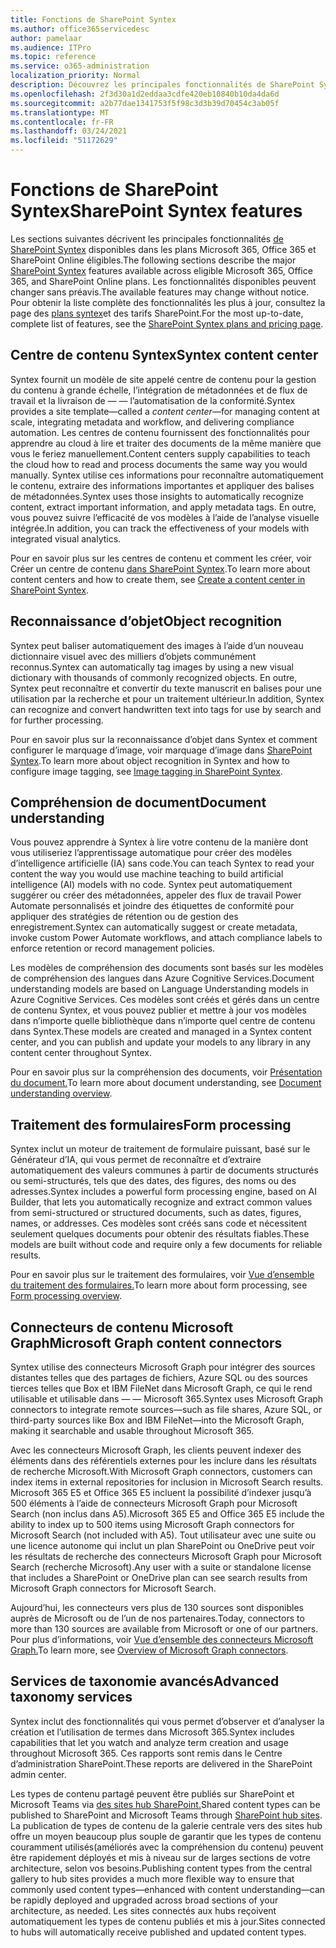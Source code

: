 ```yaml
---
title: Fonctions de SharePoint Syntex
ms.author: office365servicedesc
author: pamelaar
ms.audience: ITPro
ms.topic: reference
ms.service: o365-administration
localization_priority: Normal
description: Découvrez les principales fonctionnalités de SharePoint Syntex disponibles dans les plans Microsoft 365, Office 365 et SharePoint Online éligibles.
ms.openlocfilehash: 2f3d30a1d2eddaa3cdfe420eb10840b10da4da6d
ms.sourcegitcommit: a2b77dae1341753f5f98c3d3b39d70454c3ab05f
ms.translationtype: MT
ms.contentlocale: fr-FR
ms.lasthandoff: 03/24/2021
ms.locfileid: "51172629"
---
```

# <a name="sharepoint-syntex-features"></a><span data-ttu-id="64e05-103">Fonctions de SharePoint Syntex</span><span class="sxs-lookup"><span data-stu-id="64e05-103">SharePoint Syntex features</span></span> 

<span data-ttu-id="64e05-104">Les sections suivantes décrivent les principales fonctionnalités [de SharePoint Syntex](sharepoint-syntex-service-description.md) disponibles dans les plans Microsoft 365, Office 365 et SharePoint Online éligibles.</span><span class="sxs-lookup"><span data-stu-id="64e05-104">The following sections describe the major [SharePoint Syntex](sharepoint-syntex-service-description.md) features available across eligible Microsoft 365, Office 365, and SharePoint Online plans.</span></span> <span data-ttu-id="64e05-105">Les fonctionnalités disponibles peuvent changer sans préavis.</span><span class="sxs-lookup"><span data-stu-id="64e05-105">The available features may change without notice.</span></span> <span data-ttu-id="64e05-106">Pour obtenir la liste complète des fonctionnalités les plus à jour, consultez la page des [plans syntex](https://www.microsoft.com/microsoft-365/enterprise/sharepoint-syntex)et des tarifs SharePoint.</span><span class="sxs-lookup"><span data-stu-id="64e05-106">For the most up-to-date, complete list of features, see the [SharePoint Syntex plans and pricing page](https://www.microsoft.com/microsoft-365/enterprise/sharepoint-syntex).</span></span>

## <a name="syntex-content-center"></a><span data-ttu-id="64e05-107">Centre de contenu Syntex</span><span class="sxs-lookup"><span data-stu-id="64e05-107">Syntex content center</span></span>

<span data-ttu-id="64e05-108">Syntex fournit un modèle de site appelé centre de contenu pour la gestion du contenu à grande échelle, l’intégration de métadonnées et de flux de travail et la livraison de &mdash;  &mdash; l’automatisation de la conformité.</span><span class="sxs-lookup"><span data-stu-id="64e05-108">Syntex provides a site template&mdash;called a *content center*&mdash;for managing content at scale, integrating metadata and workflow, and delivering compliance automation.</span></span> <span data-ttu-id="64e05-109">Les centres de contenu fournissent des fonctionnalités pour apprendre au cloud à lire et traiter des documents de la même manière que vous le feriez manuellement.</span><span class="sxs-lookup"><span data-stu-id="64e05-109">Content centers supply capabilities to teach the cloud how to read and process documents the same way you would manually.</span></span> <span data-ttu-id="64e05-110">Syntex utilise ces informations pour reconnaître automatiquement le contenu, extraire des informations importantes et appliquer des balises de métadonnées.</span><span class="sxs-lookup"><span data-stu-id="64e05-110">Syntex uses those insights to automatically recognize content, extract important information, and apply metadata tags.</span></span> <span data-ttu-id="64e05-111">En outre, vous pouvez suivre l’efficacité de vos modèles à l’aide de l’analyse visuelle intégrée.</span><span class="sxs-lookup"><span data-stu-id="64e05-111">In addition, you can track the effectiveness of your models with integrated visual analytics.</span></span>

<span data-ttu-id="64e05-112">Pour en savoir plus sur les centres de contenu et comment les créer, voir Créer un centre de contenu [dans SharePoint Syntex](/microsoft-365/contentunderstanding/create-a-content-center).</span><span class="sxs-lookup"><span data-stu-id="64e05-112">To learn more about content centers and how to create them, see [Create a content center in SharePoint Syntex](/microsoft-365/contentunderstanding/create-a-content-center).</span></span>

## <a name="object-recognition"></a><span data-ttu-id="64e05-113">Reconnaissance d’objet</span><span class="sxs-lookup"><span data-stu-id="64e05-113">Object recognition</span></span>

<span data-ttu-id="64e05-114">Syntex peut baliser automatiquement des images à l’aide d’un nouveau dictionnaire visuel avec des milliers d’objets communément reconnus.</span><span class="sxs-lookup"><span data-stu-id="64e05-114">Syntex can automatically tag images by using a new visual dictionary with thousands of commonly recognized objects.</span></span> <span data-ttu-id="64e05-115">En outre, Syntex peut reconnaître et convertir du texte manuscrit en balises pour une utilisation par la recherche et pour un traitement ultérieur.</span><span class="sxs-lookup"><span data-stu-id="64e05-115">In addition, Syntex can recognize and convert handwritten text into tags for use by search and for further processing.</span></span>

<span data-ttu-id="64e05-116">Pour en savoir plus sur la reconnaissance d’objet dans Syntex et comment configurer le marquage d’image, voir marquage d’image dans [SharePoint Syntex](/microsoft-365/contentunderstanding/image-tagging).</span><span class="sxs-lookup"><span data-stu-id="64e05-116">To learn more about object recognition in Syntex and how to configure image tagging, see [Image tagging in SharePoint Syntex](/microsoft-365/contentunderstanding/image-tagging).</span></span>

## <a name="document-understanding"></a><span data-ttu-id="64e05-117">Compréhension de document</span><span class="sxs-lookup"><span data-stu-id="64e05-117">Document understanding</span></span>

<span data-ttu-id="64e05-118">Vous pouvez apprendre à Syntex à lire votre contenu de la manière dont vous utiliseriez l’apprentissage automatique pour créer des modèles d’intelligence artificielle (IA) sans code.</span><span class="sxs-lookup"><span data-stu-id="64e05-118">You can teach Syntex to read your content the way you would use machine teaching to build artificial intelligence (AI) models with no code.</span></span> <span data-ttu-id="64e05-119">Syntex peut automatiquement suggérer ou créer des métadonnées, appeler des flux de travail Power Automate personnalisés et joindre des étiquettes de conformité pour appliquer des stratégies de rétention ou de gestion des enregistrement.</span><span class="sxs-lookup"><span data-stu-id="64e05-119">Syntex can automatically suggest or create metadata, invoke custom Power Automate workflows, and attach compliance labels to enforce retention or record management policies.</span></span>

<span data-ttu-id="64e05-120">Les modèles de compréhension des documents sont basés sur les modèles de compréhension des langues dans Azure Cognitive Services.</span><span class="sxs-lookup"><span data-stu-id="64e05-120">Document understanding models are based on Language Understanding models in Azure Cognitive Services.</span></span> <span data-ttu-id="64e05-121">Ces modèles sont créés et gérés dans un centre de contenu Syntex, et vous pouvez publier et mettre à jour vos modèles dans n’importe quelle bibliothèque dans n’importe quel centre de contenu dans Syntex.</span><span class="sxs-lookup"><span data-stu-id="64e05-121">These models are created and managed in a Syntex content center, and you can publish and update your models to any library in any content center throughout Syntex.</span></span>

<span data-ttu-id="64e05-122">Pour en savoir plus sur la compréhension des documents, voir [Présentation du document.](/microsoft-365/contentunderstanding/document-understanding-overview)</span><span class="sxs-lookup"><span data-stu-id="64e05-122">To learn more about document understanding, see [Document understanding overview](/microsoft-365/contentunderstanding/document-understanding-overview).</span></span>

## <a name="form-processing"></a><span data-ttu-id="64e05-123">Traitement des formulaires</span><span class="sxs-lookup"><span data-stu-id="64e05-123">Form processing</span></span>

<span data-ttu-id="64e05-124">Syntex inclut un moteur de traitement de formulaire puissant, basé sur le Générateur d’IA, qui vous permet de reconnaître et d’extraire automatiquement des valeurs communes à partir de documents structurés ou semi-structurés, tels que des dates, des figures, des noms ou des adresses.</span><span class="sxs-lookup"><span data-stu-id="64e05-124">Syntex includes a powerful form processing engine, based on AI Builder, that lets you automatically recognize and extract common values from semi-structured or structured documents, such as dates, figures, names, or addresses.</span></span> <span data-ttu-id="64e05-125">Ces modèles sont créés sans code et nécessitent seulement quelques documents pour obtenir des résultats fiables.</span><span class="sxs-lookup"><span data-stu-id="64e05-125">These models are built without code and require only a few documents for reliable results.</span></span>

<span data-ttu-id="64e05-126">Pour en savoir plus sur le traitement des formulaires, voir [Vue d’ensemble du traitement des formulaires.](/microsoft-365/contentunderstanding/form-processing-overview)</span><span class="sxs-lookup"><span data-stu-id="64e05-126">To learn more about form processing, see [Form processing overview](/microsoft-365/contentunderstanding/form-processing-overview).</span></span>

## <a name="microsoft-graph-content-connectors"></a><span data-ttu-id="64e05-127">Connecteurs de contenu Microsoft Graph</span><span class="sxs-lookup"><span data-stu-id="64e05-127">Microsoft Graph content connectors</span></span>

<span data-ttu-id="64e05-128">Syntex utilise des connecteurs Microsoft Graph pour intégrer des sources distantes telles que des partages de fichiers, Azure SQL ou des sources tierces telles que Box et IBM FileNet dans Microsoft Graph, ce qui le rend utilisable et utilisable dans &mdash; &mdash; Microsoft 365.</span><span class="sxs-lookup"><span data-stu-id="64e05-128">Syntex uses Microsoft Graph connectors to integrate remote sources&mdash;such as file shares, Azure SQL, or third-party sources like Box and IBM FileNet&mdash;into the Microsoft Graph, making it searchable and usable throughout Microsoft 365.</span></span>

<span data-ttu-id="64e05-129">Avec les connecteurs Microsoft Graph, les clients peuvent indexer des éléments dans des référentiels externes pour les inclure dans les résultats de recherche Microsoft.</span><span class="sxs-lookup"><span data-stu-id="64e05-129">With Microsoft Graph connectors, customers can index items in external repositories for inclusion in Microsoft Search results.</span></span> <span data-ttu-id="64e05-130">Microsoft 365 E5 et Office 365 E5 incluent la possibilité d’indexer jusqu’à 500 éléments à l’aide de connecteurs Microsoft Graph pour Microsoft Search (non inclus dans A5).</span><span class="sxs-lookup"><span data-stu-id="64e05-130">Microsoft 365 E5 and Office 365 E5 include the ability to index up to 500 items using Microsoft Graph connectors for Microsoft Search (not included with A5).</span></span> <span data-ttu-id="64e05-131">Tout utilisateur avec une suite ou une licence autonome qui inclut un plan SharePoint ou OneDrive peut voir les résultats de recherche des connecteurs Microsoft Graph pour Microsoft Search (recherche Microsoft).</span><span class="sxs-lookup"><span data-stu-id="64e05-131">Any user with a suite or standalone license that includes a SharePoint or OneDrive plan can see search results from Microsoft Graph connectors for Microsoft Search.</span></span>

<span data-ttu-id="64e05-132">Aujourd’hui, les connecteurs vers plus de 130 sources sont disponibles auprès de Microsoft ou de l’un de nos partenaires.</span><span class="sxs-lookup"><span data-stu-id="64e05-132">Today, connectors to more than 130 sources are available from Microsoft or one of our partners.</span></span> <span data-ttu-id="64e05-133">Pour plus d’informations, voir [Vue d’ensemble des connecteurs Microsoft Graph.](/MicrosoftSearch/connectors-overview)</span><span class="sxs-lookup"><span data-stu-id="64e05-133">To learn more, see [Overview of Microsoft Graph connectors](/MicrosoftSearch/connectors-overview).</span></span>

## <a name="advanced-taxonomy-services"></a><span data-ttu-id="64e05-134">Services de taxonomie avancés</span><span class="sxs-lookup"><span data-stu-id="64e05-134">Advanced taxonomy services</span></span>

<span data-ttu-id="64e05-135">Syntex inclut des fonctionnalités qui vous permet d’observer et d’analyser la création et l’utilisation de termes dans Microsoft 365.</span><span class="sxs-lookup"><span data-stu-id="64e05-135">Syntex includes capabilities that let you watch and analyze term creation and usage throughout Microsoft 365.</span></span> <span data-ttu-id="64e05-136">Ces rapports sont remis dans le Centre d’administration SharePoint.</span><span class="sxs-lookup"><span data-stu-id="64e05-136">These reports are delivered in the SharePoint admin center.</span></span>

<span data-ttu-id="64e05-137">Les types de contenu partagé peuvent être publiés sur SharePoint et Microsoft Teams via [des sites hub SharePoint.](/sharepoint/dev/features/hub-site/hub-site-overview)</span><span class="sxs-lookup"><span data-stu-id="64e05-137">Shared content types can be published to SharePoint and Microsoft Teams through [SharePoint hub sites](/sharepoint/dev/features/hub-site/hub-site-overview).</span></span> <span data-ttu-id="64e05-138">La publication de types de contenu de la galerie centrale vers des sites hub offre un moyen beaucoup plus souple de garantir que les types de contenu couramment utilisés(améliorés avec la compréhension du contenu) peuvent être rapidement déployés et mis à niveau sur de larges sections de votre architecture, selon vos besoins.</span><span class="sxs-lookup"><span data-stu-id="64e05-138">Publishing content types from the central gallery to hub sites provides a much more flexible way to ensure that commonly used content types—enhanced with content understanding—can be rapidly deployed and upgraded across broad sections of your architecture, as needed.</span></span> <span data-ttu-id="64e05-139">Les sites connectés aux hubs reçoivent automatiquement les types de contenu publiés et mis à jour.</span><span class="sxs-lookup"><span data-stu-id="64e05-139">Sites connected to hubs will automatically receive published and updated content types.</span></span>